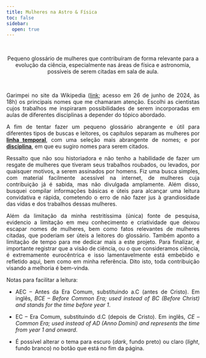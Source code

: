 ```yaml
---
title: Mulheres na Astro & Física
toc: false
sidebar:
  open: true
---
```


<br>

<div align="center">

Pequeno glossário de mulheres que contribuíram de forma relevante para a evolução da ciência, especialmente nas áreas de física e astronomia, possíveis de serem citadas em sala de aula.

</div>

<br>

<div align="justify">

Garimpei no site da Wikipedia ([link](https://en.wikipedia.org/wiki/Timeline_of_women_in_science); acesso em 26 de junho de 2024, às 18h) os principais nomes que me chamaram atenção. Escolhi as cientistas cujos trabalhos me inspiraram possibilidades de serem incorporadas em aulas de diferentes disciplinas a depender do tópico abordado.

A fim de tentar fazer um pequeno glossário abrangente e útil para diferentes tipos de buscas e leitores, os capítulos separam as mulheres por [**linha temporal**](https://michele-bc.github.io/mulheres-astroefisica/docs/temporal/), com uma seleção mais abrangente de nomes; e por [**disciplina**](https://michele-bc.github.io/mulheres-astroefisica/docs/disciplina/), em que eu sugiro nomes para serem citados.

Ressalto que não sou historiadora e não tenho a habilidade de fazer um resgate de mulheres que tiveram seus trabalhos roubados, ou levados, por quaisquer motivos, a serem assinados por homens. Fiz uma busca simples, com material facilmente acessível na internet, de mulheres cuja contribuição já é sabida, mas não divulgada amplamente. Além disso, busquei compilar informações básicas e úteis para alcançar uma leitura convidativa e rápida, cometendo o erro de não fazer jus à grandiosidade das vidas e dos trabalhos dessas mulheres.

Além da limitação da minha restritíssima (única) fonte de pesquisa, evidencio a limitação em meu conhecimento e criatividade que deixou escapar nomes de mulheres, bem como fatos relevantes de mulheres citadas, que poderiam ser úteis a leitores do glossário. Também aponto a limitação de tempo para me dedicar mais a este projeto. Para finalizar, é importante registrar que a visão de ciência, ou o que consideramos ciência, é extremamente eurocêntrica e isso lamentavelmente está embebido e refletido aqui, bem como em minha referência. Dito isto, toda contribuição visando a melhoria é bem-vinda.

Notas para facilitar a leitura:

* AEC – Antes da Era Comum, substituindo a.C (antes de Cristo). Em inglês, _BCE – Before Common Era; used instead of BC (Before Christ) and stands for the time before year 1_.

* EC – Era Comum, substituindo d.C (depois de Cristo). Em inglês, _CE – Common Era; used instead of AD (Anno Domini) and represents the time from year 1 and onward_.

* É possível alterar o tema para escuro (_dark_, fundo preto) ou claro (_light_, fundo branco) no botão que está no fim da página.

</div>
